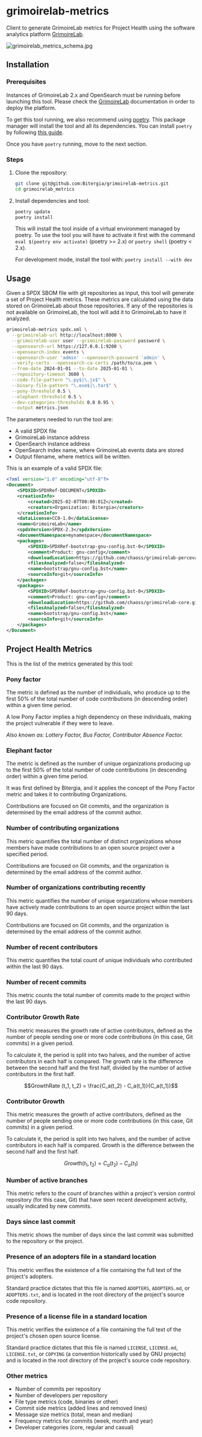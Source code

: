 # grimoirelab-metrics

Client to generate GrimoireLab metrics for Project Health using the
software analytics platform [GrimoireLab](https://github.com/chaoss/grimoirelab).

![grimoirelab_metrics_schema.jpg](images/grimoirelab_metrics_schema.jpg)

## Installation

### Prerequisites

Instances of GrimoireLab 2.x and OpenSearch must be running before launching this tool.
Please check the [GrimoireLab](https://github.com/chaoss/grimoirelab/blob/2.x/README.md)
documentation in order to deploy the platform.

To get this tool running, we also recommend using [poetry](https://python-poetry.org/).
This package manager will install the tool and all its dependencies.
You can install `poetry` by following [this guide](https://python-poetry.org/docs/#installing-with-pipx).

Once you have `poetry` running, move to the next section.

### Steps

1. Clone the repository:

    ```bash
    git clone git@github.com:Bitergia/grimoirelab-metrics.git
    cd grimoirelab_metrics
    ```

2. Install dependencies and tool:

    ```bash
    poetry update
    poetry install
    ```

    This will install the tool inside of a virtual environment managed by
    poetry. To use the tool you will have to activate it first with the
    command `eval $(poetry env activate)` (poetry >= 2.x) or
    `poetry shell` (poetry < 2.x).

    For development mode, install the tool with: `poetry install --with dev`

## Usage

Given a SPDX SBOM file with git repositories as input, this tool will generate
a set of Project Health metrics. These metrics are calculated using the data
stored on GrimoireLab about those repositories. If any of the repositories
is not available on GrimoireLab, the tool will add it to GrimoireLab to have
it analyzed.

```bash
grimoirelab-metrics spdx.xml \
  --grimoirelab-url http://localhost:8000 \
  --grimoirelab-user user --grimoirelab-password password \
  --opensearch-url https://127.0.0.1:9200 \
  --opensearch-index events \
  --opensearch-user 'admin' --opensearch-password 'admin' \
  --verify-certs --opensearch-ca-certs /path/to/ca.pem \
  --from-date 2024-01-01 --to-date 2025-01-01 \
  --repository-timeout 3600 \
  --code-file-pattern "\.py$|\.js$" \
  --binary-file-pattern "\.exe$|\.tar$" \
  --pony-threshold 0.5 \
  --elephant-threshold 0.5 \
  --dev-categories-thresholds 0.8 0.95 \
  --output metrics.json
```

The parameters needed to run the tool are:

- A valid SPDX file
- GrimoireLab instance address
- OpenSearch instance address
- OpenSearch index name, where GrimoireLab events data are stored
- Output filename, where metrics will be written.

This is an example of a valid SPDX file:

```xml
<?xml version="1.0" encoding="utf-8"?>
<Document>
    <SPDXID>SPDXRef-DOCUMENT</SPDXID>
    <creationInfo>
        <created>2025-02-07T00:00:01Z</created>
        <creators>Organization: Bitergia</creators>
    </creationInfo>
    <dataLicense>CC0-1.0</dataLicense>
    <name>GrimoireLab</name>
    <spdxVersion>SPDX-2.3</spdxVersion>
    <documentNamespace>mynamespace</documentNamespace>
    <packages>
        <SPDXID>SPDXRef-bootstrap-gnu-config.bst-0</SPDXID>
        <comment>Product: gnu-config</comment>
        <downloadLocation>https://github.com/chaoss/grimoirelab-perceval.git</downloadLocation>
        <filesAnalyzed>false</filesAnalyzed>
        <name>bootstrap/gnu-config.bst</name>
        <sourceInfo>git</sourceInfo>
    </packages>
    <packages>
        <SPDXID>SPDXRef-bootstrap-gnu-config.bst-0</SPDXID>
        <comment>Product: gnu-config</comment>
        <downloadLocation>https://github.com/chaoss/grimoirelab-core.git</downloadLocation>
        <filesAnalyzed>false</filesAnalyzed>
        <name>bootstrap/gnu-config.bst</name>
        <sourceInfo>git</sourceInfo>
    </packages>
</Document>
```

## Project Health Metrics

This is the list of the metrics generated by this tool:

### Pony factor

The metric is defined as the number of individuals, who produce up to the
first 50% of the total number of code contributions (in descending order)
within a given time period.

A low Pony Factor implies a high dependency on these individuals, making the
project vulnerable if they were to leave.

*Also known as: Lottery Factor, Bus Factor, Contributor Absence Factor.*

### Elephant factor

The metric is defined as the number of unique organizations producing up to the
first 50% of the total number of code contributions (in descending order)
within a given time period.

It was first defined by Bitergia, and it applies the concept of the
Pony Factor metric and takes it to contributing Organizations.

Contributions are focused on Git commits, and the organization
is determined by the email address of the commit author.

### Number of contributing organizations

This metric quantifies the total number of distinct organizations whose members
have made contributions to an open source project over a specified period.

Contributions are focused on Git commits, and the organization
is determined by the email address of the commit author.

### Number of organizations contributing recently

This metric quantifies the number of unique organizations whose members have
actively made contributions to an open source project within the last 90 days.

Contributions are focused on Git commits, and the organization
is determined by the email address of the commit author.

### Number of recent contributors

This metric quantifies the total count of unique individuals who contributed
within the last 90 days.

### Number of recent commits

This metric counts the total number of commits made to the project within the
last 90 days.

### Contributor Growth Rate

This metric measures the growth rate of active contributors, defined as the
number of people sending one or more code contributions (in this case,
Git commits) in a given period.

To calculate it, the period is split into two halves, and the number of active
contributors in each half is compared. The growth rate is the difference
between the second half and the first half, divided by the number of active
contributors in the first half.

```math
GrowthRate (t_1, t_2) = \frac{C_a(t_2) - C_a(t_1)}{C_a(t_1)}
```

### Contributor Growth

This metric measures the growth of active contributors, defined as the
number of people sending one or more code contributions (in this case,
Git commits) in a given period.

To calculate it, the period is split into two halves, and the number of active
contributors in each half is compared. Growth is the difference between the
second half and the first half.

```math
Growth (t_1, t_2) = C_a(t_2) - C_a(t_1)
```

### Number of active branches

This metric refers to the count of branches within a project's version control
repository (for this case, Git) that have seen recent development activity,
usually indicated by new commits.

### Days since last commit

This metric shows the number of days since the last commit was submitted to the
repository or the project.

### Presence of an adopters file in a standard location

This metric verifies the existence of a file containing the full text of
the project's adopters.

Standard practice dictates that this file is named `ADOPTERS`, `ADOPTERS.md`,
or `ADOPTERS.txt`, and is located in the root directory of the project's
source code repository.

### Presence of a license file in a standard location

This metric verifies the existence of a file containing the full text of
the project's chosen open source license.

Standard practice dictates that this file is named `LICENSE`, `LICENSE.md`,
`LICENSE.txt`, or `COPYING` (a convention historically used by GNU projects)
and is located in the root directory of the project's source code repository.

### Other metrics

- Number of commits per repository
- Number of developers per repository
- File type metrics (code, binaries or other)
- Commit side metrics (added lines and removed lines)
- Message size metrics (total, mean and median)
- Frequency metrics for commits (week, month and year)
- Developer categories (core, regular and casual)
